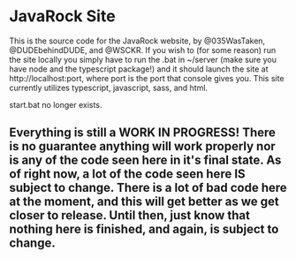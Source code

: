 # JavaRock Site
This is the source code for the JavaRock website, by @035WasTaken, @DUDEbehindDUDE, and @WSCKR. If you wish to (for some reason) run the site locally you simply have to run the .bat in ~/server (make sure you have node and the typescript package!) and it should launch the site at http://localhost:port, where port is the port that console gives you. This site currently utilizes typescript, javascript, sass, and html.

start.bat no longer exists.

## Everything is still a WORK IN PROGRESS! There is no guarantee anything will work properly nor is any of the code seen here in it's final state. As of right now, a lot of the code seen here IS subject to change. There is a lot of bad code here at the moment, and this will get better as we get closer to release. Until then, just know that nothing here is finished, and again, is subject to change.
